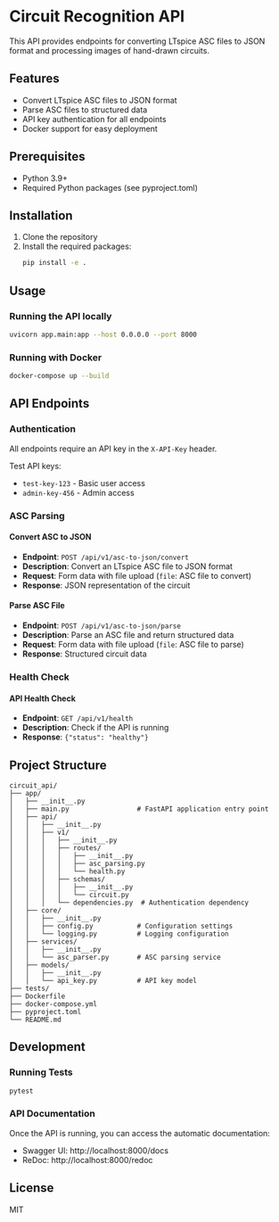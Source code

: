 # Circuit Recognition API

This API provides endpoints for converting LTspice ASC files to JSON format and processing images of hand-drawn circuits.

## Features

- Convert LTspice ASC files to JSON format
- Parse ASC files to structured data
- API key authentication for all endpoints
- Docker support for easy deployment

## Prerequisites

- Python 3.9+
- Required Python packages (see pyproject.toml)

## Installation

1. Clone the repository
2. Install the required packages:
   ```bash
   pip install -e .
   ```

## Usage

### Running the API locally

```bash
uvicorn app.main:app --host 0.0.0.0 --port 8000
```

### Running with Docker

```bash
docker-compose up --build
```

## API Endpoints

### Authentication

All endpoints require an API key in the `X-API-Key` header.

Test API keys:
- `test-key-123` - Basic user access
- `admin-key-456` - Admin access

### ASC Parsing

#### Convert ASC to JSON

- **Endpoint**: `POST /api/v1/asc-to-json/convert`
- **Description**: Convert an LTspice ASC file to JSON format
- **Request**: Form data with file upload (`file`: ASC file to convert)
- **Response**: JSON representation of the circuit

#### Parse ASC File

- **Endpoint**: `POST /api/v1/asc-to-json/parse`
- **Description**: Parse an ASC file and return structured data
- **Request**: Form data with file upload (`file`: ASC file to parse)
- **Response**: Structured circuit data

### Health Check

#### API Health Check

- **Endpoint**: `GET /api/v1/health`
- **Description**: Check if the API is running
- **Response**: `{"status": "healthy"}`

## Project Structure

```
circuit_api/
├── app/
│   ├── __init__.py
│   ├── main.py                 # FastAPI application entry point
│   ├── api/
│   │   ├── __init__.py
│   │   ├── v1/
│   │   │   ├── __init__.py
│   │   │   ├── routes/
│   │   │   │   ├── __init__.py
│   │   │   │   ├── asc_parsing.py
│   │   │   │   └── health.py
│   │   │   ├── schemas/
│   │   │   │   ├── __init__.py
│   │   │   │   └── circuit.py
│   │   │   └── dependencies.py  # Authentication dependency
│   ├── core/
│   │   ├── __init__.py
│   │   ├── config.py           # Configuration settings
│   │   └── logging.py          # Logging configuration
│   ├── services/
│   │   ├── __init__.py
│   │   └── asc_parser.py       # ASC parsing service
│   ├── models/
│   │   ├── __init__.py
│   │   └── api_key.py          # API key model
├── tests/
├── Dockerfile
├── docker-compose.yml
├── pyproject.toml
└── README.md
```

## Development

### Running Tests

```bash
pytest
```

### API Documentation

Once the API is running, you can access the automatic documentation:

- Swagger UI: http://localhost:8000/docs
- ReDoc: http://localhost:8000/redoc

## License

MIT
